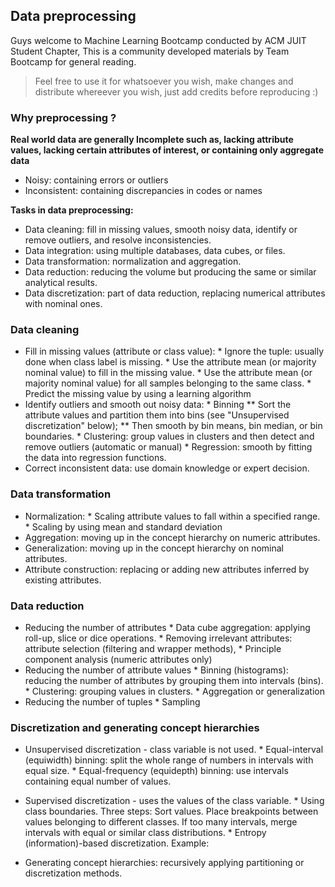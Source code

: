 
## Data preprocessing

Guys welcome to Machine Learning Bootcamp conducted by ACM JUIT Student Chapter, This is a community developed materials by Team Bootcamp for general reading.

> Feel free to use it for whatsoever you wish, make changes and distribute whereever you wish, just add credits before reproducing :)

### Why preprocessing ?

**Real world data are generally Incomplete such as, lacking attribute values, lacking certain attributes of interest, or containing only aggregate data**

- Noisy: containing errors or outliers
- Inconsistent: containing discrepancies in codes or names

**Tasks in data preprocessing:**

- Data cleaning: fill in missing values, smooth noisy data, identify or remove outliers, and resolve inconsistencies.
- Data integration: using multiple databases, data cubes, or files.
- Data transformation: normalization and aggregation.
- Data reduction: reducing the volume but producing the same or similar analytical results.
- Data discretization: part of data reduction, replacing numerical attributes with nominal ones.

### Data cleaning

- Fill in missing values (attribute or class value):
       * Ignore the tuple: usually done when class label is missing.
       * Use the attribute mean (or majority nominal value) to fill in the missing value.
       * Use the attribute mean (or majority nominal value) for all samples belonging to the same class.
       * Predict the missing value by using a learning algorithm
- Identify outliers and smooth out noisy data:
        * Binning
            ** Sort the attribute values and partition them into bins (see "Unsupervised discretization" below);
            ** Then smooth by bin means,  bin median, or  bin boundaries.
        * Clustering: group values in clusters and then detect and remove outliers (automatic or manual)
        * Regression: smooth by fitting the data into regression functions.
- Correct inconsistent data: use domain knowledge or expert decision.

### Data transformation

- Normalization:
       * Scaling attribute values to fall within a specified range.
       * Scaling by using mean and standard deviation
- Aggregation: moving up in the concept hierarchy on numeric attributes.
- Generalization: moving up in the concept hierarchy on nominal attributes.
- Attribute construction: replacing or adding new attributes inferred by existing attributes.

### Data reduction

- Reducing the number of attributes
        * Data cube aggregation: applying roll-up, slice or dice operations.
        * Removing irrelevant attributes: attribute selection (filtering and wrapper methods), 
        * Principle component analysis (numeric attributes only)
- Reducing the number of attribute values
        * Binning (histograms): reducing the number of attributes by grouping them into intervals (bins).
        * Clustering: grouping values in clusters.
        * Aggregation or generalization
- Reducing the number of tuples
        * Sampling

### Discretization and generating concept hierarchies

- Unsupervised discretization -  class variable is not used.
        * Equal-interval (equiwidth) binning: split the whole range of numbers in intervals with equal size.
        * Equal-frequency (equidepth) binning: use intervals containing equal number of values.
- Supervised discretization - uses the values of the class variable.
        * Using class boundaries. Three steps:
            Sort values.
            Place breakpoints between values belonging to different classes.
            If too many intervals, merge intervals with equal or similar class distributions.
        * Entropy (information)-based discretization. Example:
            
- Generating concept hierarchies: recursively applying partitioning or discretization methods.


